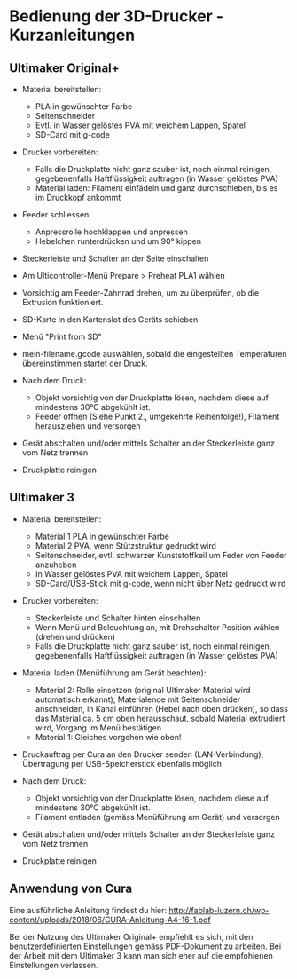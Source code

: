 # Bedienung der 3D-Drucker - Kurzanleitungen


## Ultimaker Original+


- Material bereitstellen:

	- PLA in gewünschter Farbe
  	- Seitenschneider
  	- Evtl. in Wasser gelöstes PVA mit weichem Lappen, Spatel
  	- SD-Card mit g-code
	
- Drucker vorbereiten:

  	- Falls die Druckplatte nicht ganz sauber ist, noch einmal reinigen, gegebenenfalls Haftflüssigkeit auftragen (in Wasser gelöstes PVA)
	- Material laden: Filament einfädeln und ganz durchschieben, bis es im Druckkopf ankommt
	
- Feeder schliessen:

  	- Anpressrolle hochklappen und anpressen
  	- Hebelchen runterdrücken und um 90° kippen

- Steckerleiste und Schalter an der Seite einschalten
- Am Ulticontroller-Menü Prepare > Preheat PLA1 wählen
- Vorsichtig am Feeder-Zahnrad drehen, um zu überprüfen, ob die Extrusion funktioniert.
- SD-Karte in den Kartenslot des Geräts schieben
- Menü "Print from SD"
- mein-filename.gcode auswählen, sobald die eingestellten Temperaturen übereinstimmen startet der Druck.
- Nach dem Druck:

  	- Objekt vorsichtig von der Druckplatte lösen, nachdem diese auf mindestens 30°C abgekühlt ist.
  	- Feeder öffnen (Siehe Punkt 2., umgekehrte Reihenfolge!), Filament herausziehen und versorgen 

- Gerät abschalten und/oder mittels Schalter an der Steckerleiste ganz vom Netz trennen
- Druckplatte reinigen


## Ultimaker 3


- Material bereitstellen:

  	- Material 1 PLA in gewünschter Farbe
  	- Material 2 PVA, wenn Stützstruktur gedruckt wird
  	- Seitenschneider, evtl. schwarzer Kunststoffkeil um Feder von Feeder anzuheben
  	- In Wasser gelöstes PVA mit weichem Lappen, Spatel
  	- SD-Card/USB-Stick mit g-code, wenn nicht über Netz gedruckt wird
	
- Drucker vorbereiten:

	- Steckerleiste und Schalter hinten einschalten
  	- Wenn Menü und Beleuchtung an, mit Drehschalter Position wählen (drehen und drücken)
  	- Falls die Druckplatte nicht ganz sauber ist, noch einmal reinigen, gegebenenfalls Haftflüssigkeit auftragen (in Wasser gelöstes PVA)
 
- Material laden (Menüführung am Gerät beachten):

  	- Material 2: Rolle einsetzen (original Ultimaker Material wird automatisch erkannt), Materialende mit Seitenschneider anschneiden, in Kanal einführen (Hebel nach oben drücken), so dass das Material ca. 5 cm oben herausschaut, sobald Material extrudiert wird, Vorgang im Menü bestätigen
  	- Material 1: Gleiches vorgehen wie oben!

- Druckauftrag per Cura an den Drucker senden (LAN-Verbindung), Übertragung per USB-Speicherstick ebenfalls möglich
- Nach dem Druck:

  	- Objekt vorsichtig von der Druckplatte lösen, nachdem diese auf mindestens 30°C abgekühlt ist.
  	- Filament entladen (gemäss Menüführung am Gerät) und versorgen 

- Gerät abschalten und/oder mittels Schalter an der Steckerleiste ganz vom Netz trennen
- Druckplatte reinigen


## Anwendung von Cura

Eine ausführliche Anleitung findest du hier: <http://fablab-luzern.ch/wp-content/uploads/2018/06/CURA-Anleitung-A4-16-1.pdf>

Bei der Nutzung des Ultimaker Original+ empfiehlt es sich, mit den benutzerdefinierten Einstellungen gemäss PDF-Dokument zu arbeiten. Bei der Arbeit mit dem Ultimaker 3 kann man sich eher auf die empfohlenen Einstellungen verlassen.

